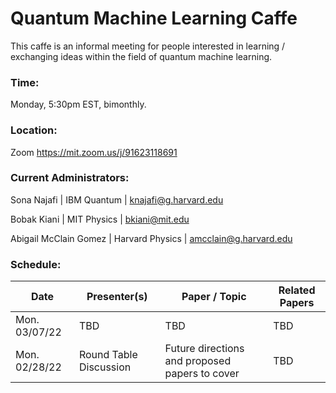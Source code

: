 # Quantum Machine Learning Caffe
This caffe is an informal meeting for people interested in learning / exchanging ideas within the field of quantum machine learning. 

### Time: 
Monday, 5:30pm EST, bimonthly. 

### Location: 
Zoom https://mit.zoom.us/j/91623118691

### Current Administrators: 
Sona Najafi | IBM Quantum | knajafi@g.harvard.edu

Bobak Kiani | MIT Physics | bkiani@mit.edu

Abigail McClain Gomez | Harvard Physics | amcclain@g.harvard.edu

### Schedule: 

| Date           | Presenter(s)   | Paper / Topic   | Related Papers|
| -------------- | ---------------------- | ------------------------------------------------ | -------------- | 
| Mon. 03/07/22  | TBD | TBD | TBD |
| Mon. 02/28/22  | Round Table Discussion | Future directions and proposed papers to cover   | TBD | 
